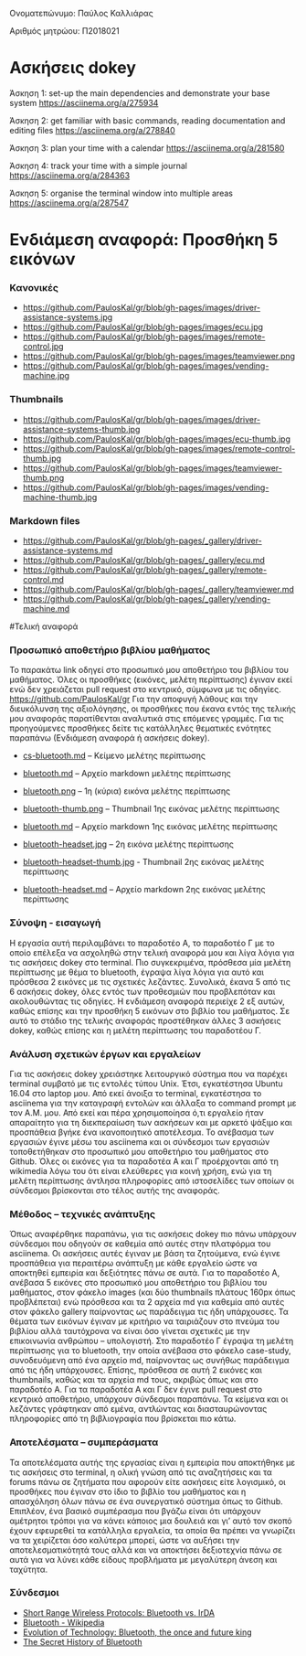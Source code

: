 Ονοματεπώνυμο: Παύλος Καλλιάρας

Αριθμός μητρώου: Π2018021

# Ασκήσεις dokey

Άσκηση 1: set-up the main dependencies and demonstrate your base system
https://asciinema.org/a/275934

Άσκηση 2: get familiar with basic commands, reading documentation and editing files
https://asciinema.org/a/278840

Άσκηση 3: plan your time with a calendar
https://asciinema.org/a/281580

Άσκηση 4: track your time with a simple journal
https://asciinema.org/a/284363

Άσκηση 5: organise the terminal window into multiple areas
https://asciinema.org/a/287547


# Ενδιάμεση αναφορά: Προσθήκη 5 εικόνων

### Κανονικές
- https://github.com/PaulosKal/gr/blob/gh-pages/images/driver-assistance-systems.jpg
- https://github.com/PaulosKal/gr/blob/gh-pages/images/ecu.jpg
- https://github.com/PaulosKal/gr/blob/gh-pages/images/remote-control.jpg
- https://github.com/PaulosKal/gr/blob/gh-pages/images/teamviewer.png
- https://github.com/PaulosKal/gr/blob/gh-pages/images/vending-machine.jpg

### Thumbnails
- https://github.com/PaulosKal/gr/blob/gh-pages/images/driver-assistance-systems-thumb.jpg
- https://github.com/PaulosKal/gr/blob/gh-pages/images/ecu-thumb.jpg
- https://github.com/PaulosKal/gr/blob/gh-pages/images/remote-control-thumb.jpg
- https://github.com/PaulosKal/gr/blob/gh-pages/images/teamviewer-thumb.png
- https://github.com/PaulosKal/gr/blob/gh-pages/images/vending-machine-thumb.jpg

### Markdown files
- https://github.com/PaulosKal/gr/blob/gh-pages/_gallery/driver-assistance-systems.md
- https://github.com/PaulosKal/gr/blob/gh-pages/_gallery/ecu.md
- https://github.com/PaulosKal/gr/blob/gh-pages/_gallery/remote-control.md
- https://github.com/PaulosKal/gr/blob/gh-pages/_gallery/teamviewer.md
- https://github.com/PaulosKal/gr/blob/gh-pages/_gallery/vending-machine.md


#Τελική αναφορά

### Προσωπικό αποθετήριο βιβλίου μαθήματος
Το παρακάτω link οδηγεί στο προσωπικό μου αποθετήριο του βιβλίου του μαθήματος. Όλες οι προσθήκες (εικόνες, μελέτη περίπτωσης) έγιναν εκεί ενώ δεν χρειάζεται pull request στο κεντρικό, σύμφωνα με τις οδηγίες.
https://github.com/PaulosKal/gr
Για την αποφυγή λάθους και την διευκόλυνση της αξιολόγησης, οι προσθήκες που έκανα εντός της τελικής μου αναφοράς παρατίθενται αναλυτικά στις επόμενες γραμμές. Για τις προηγούμενες προσθήκες δείτε τις κατάλληλες θεματικές ενότητες παραπάνω (Ενδιάμεση αναφορά ή ασκήσεις dokey).

- [cs-bluetooth.md](https://github.com/PaulosKal/gr/blob/gh-pages/_case-study/cs-bluetooth.md) – Κείμενο μελέτης περίπτωσης
- [bluetooth.md](https://github.com/PaulosKal/gr/blob/gh-pages/_case-study/bluetooth.md) – Αρχείο markdown μελέτης περίπτωσης

- [bluetooth.png](https://github.com/PaulosKal/gr/blob/gh-pages/images/bluetooth.png) – 1η (κύρια) εικόνα μελέτης περίπτωσης
- [bluetooth-thumb.png](https://github.com/PaulosKal/gr/blob/gh-pages/images/bluetooth-thumb.png) – Thumbnail 1ης εικόνας μελέτης περίπτωσης
- [bluetooth.md](https://github.com/PaulosKal/gr/blob/gh-pages/_gallery/bluetooth.md) – Αρχείο markdown 1ης εικόνας μελέτης περίπτωσης

- [bluetooth-headset.jpg](https://github.com/PaulosKal/gr/blob/gh-pages/images/bluetooth-headset.jpg) – 2η εικόνα μελέτης περίπτωσης
- [bluetooth-headset-thumb.jpg](https://github.com/PaulosKal/gr/blob/gh-pages/images/bluetooth-headset-thumb.jpg) - Thumbnail 2ης εικόνας μελέτης περίπτωσης
- [bluetooth-headset.md](https://github.com/PaulosKal/gr/blob/gh-pages/_gallery/bluetooth-headset.md) – Αρχείο markdown 2ης εικόνας μελέτης περίπτωσης

### Σύνοψη - εισαγωγή
Η εργασία αυτή περιλαμβάνει το παραδοτέο Α, το παραδοτέο Γ με το οποίο επέλεξα να ασχοληθώ στην τελική αναφορά μου και λίγα λόγια για τις ασκήσεις dokey στο terminal. Πιο συγκεκριμένα, πρόσθεσα μία μελέτη περίπτωσης με θέμα το bluetooth, έγραψα λίγα λόγια για αυτό και πρόσθεσα 2 εικόνες με τις σχετικές λεζάντες. Συνολικά, έκανα 5 από τις 6 ασκήσεις dokey, όλες εντός των προθεσμιών που προβλεπόταν και ακολουθώντας τις οδηγίες. Η ενδιάμεση αναφορά περιείχε 2 εξ αυτών, καθώς επίσης και την προσθήκη 5 εικόνων στο βιβλίο του μαθήματος. Σε αυτό το στάδιο της τελικής αναφοράς προστέθηκαν άλλες 3 ασκήσεις dokey, καθώς επίσης και η μελέτη περίπτωσης του παραδοτέου Γ.

### Ανάλυση σχετικών έργων και εργαλείων
Για τις ασκήσεις dokey χρειάστηκε λειτουργικό σύστημα που να παρέχει terminal συμβατό με τις εντολές τύπου Unix. Έτσι, εγκατέστησα Ubuntu 16.04 στο laptop μου. Από εκεί άνοιξα το terminal, εγκατέστησα το asciinema για την καταγραφή εντολών και άλλαξα το command prompt με τον Α.Μ. μου. Από εκεί και πέρα χρησιμοποίησα ό,τι εργαλείο ήταν απαραίτητο για τη διεκπεραίωση των ασκήσεων και με αρκετό ψάξιμο και προσπάθεια βγήκε ένα ικανοποιητικό αποτέλεσμα. Το ανέβασμα των εργασιών έγινε μέσω του asciinema και οι σύνδεσμοι των εργασιών τοποθετήθηκαν στο προσωπικό μου αποθετήριο του μαθήματος στο Github. Όλες οι εικόνες για τα παραδοτέα Α και Γ προέρχονται από τη wikimedia λόγω του ότι είναι ελεύθερες για κοινή χρήση, ενώ για τη μελέτη περίπτωσης άντλησα πληροφορίες από ιστοσελίδες των οποίων οι σύνδεσμοι βρίσκονται στο τέλος αυτής της αναφοράς.

### Μέθοδος – τεχνικές ανάπτυξης
Όπως αναφέρθηκε παραπάνω, για τις ασκήσεις dokey πιο πάνω υπάρχουν σύνδεσμοι που οδηγούν σε καθεμία από αυτές στην πλατφόρμα του asciinema. Οι ασκήσεις αυτές έγιναν με βάση τα ζητούμενα, ενώ έγινε προσπάθεια για περαιτέρω ανάπτυξη με κάθε εργαλείο ώστε να αποκτηθεί εμπειρία και δεξιότητες πάνω σε αυτά. Για το παραδοτέο Α, ανέβασα 5 εικόνες στο προσωπικό μου αποθετήριο του βιβλίου του μαθήματος, στον φάκελο images (και δύο thumbnails πλάτους 160px όπως προβλέπεται) ενώ πρόσθεσα και τα 2 αρχεία md για καθεμία από αυτές στον φάκελο gallery παίρνοντας ως παράδειγμα τις ήδη υπάρχουσες. Τα θέματα των εικόνων έγιναν με κριτήριο να ταιριάζουν στο πνεύμα του βιβλίου αλλά ταυτόχρονα να είναι όσο γίνεται σχετικές με την επικοινωνία ανθρώπου – υπολογιστή. Στο παραδοτέο Γ έγραψα τη μελέτη περίπτωσης για το bluetooth, την οποία ανέβασα στο φάκελο case-study, συνοδευόμενη από ένα αρχείο md, παίρνοντας ως συνήθως παράδειγμα από τις ήδη υπάρχουσες. Επίσης, πρόσθεσα σε αυτή 2 εικόνες και thumbnails, καθώς και τα αρχεία md τους, ακριβώς όπως και στο παραδοτέο Α. Για τα παραδοτέα Α και Γ δεν έγινε pull request στο κεντρικό αποθετήριο, υπάρχουν σύνδεσμοι παραπάνω. Τα κείμενα και οι λεζάντες γράφτηκαν από εμένα, αντλώντας και διασταυρώνοντας πληροφορίες από τη βιβλιογραφία που βρίσκεται πιο κάτω.

### Αποτελέσματα – συμπεράσματα
Τα αποτελέσματα αυτής της εργασίας είναι η εμπειρία που αποκτήθηκε με τις ασκήσεις στο terminal, η ολική γνώση από τις αναζητήσεις και τα forums πάνω σε ζητήματα που αφορούν είτε ασκήσεις είτε λογισμικό, οι προσθήκες που έγιναν στο ίδιο το βιβλίο του μαθήματος και η απασχόληση όλων πάνω σε ένα συνεργατικό σύστημα όπως το Github. Επιπλέον, ένα βασικό συμπέρασμα που βγάζω είναι ότι υπάρχουν αμέτρητοι τρόποι για να κάνει κάποιος μια δουλειά και γι’ αυτό τον σκοπό έχουν εφευρεθεί τα κατάλληλα εργαλεία, τα οποία θα πρέπει να γνωρίζει να τα χειρίζεται όσο καλύτερα μπορεί, ώστε να αυξήσει την αποτελεσματικότητά τους αλλά και να αποκτήσει δεξιοτεχνία πάνω σε αυτά για να λύνει κάθε είδους προβλήματα με μεγαλύτερη άνεση και ταχύτητα.

### Σύνδεσμοι
- [Short Range Wireless Protocols: Bluetooth vs. IrDA](https://barrgroup.com/embedded-systems/how-to/wireless-bluetooth-irda)
- [Bluetooth - Wikipedia](https://el.wikipedia.org/wiki/Bluetooth)
- [Evolution of Technology: Bluetooth, the once and future king](https://www.ipwatchdog.com/2015/05/10/evolution-of-technology-bluetooth-the-once-and-future-king/id=57473)
- [The Secret History of Bluetooth](https://gizmodo.com/the-secret-history-of-bluetooth-5899082)
